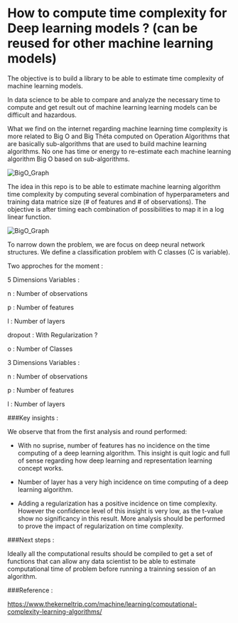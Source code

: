 # How to compute time complexity for Deep learning models ? (can be reused for other machine learning models)
The objective is to build a library to be able to estimate time complexity of machine learning models.

In data science to be able to compare and analyze the necessary time to compute and get result out of machine learning learning models can be difficult and hazardous. 

What we find on the internet regarding machine learning time complexity is more related to Big O and Big Théta computed on Operation Algorithms that are basically sub-algorithms that are used to build machine learning algorithms. No one has time or energy to re-estimate each machine learning algorithm Big O based on sub-algorithms.


![BigO_Graph](http://biercoff.com/content/images/2016/07/Screenshot-2016-07-15-16-16-10.png)


The idea in this repo is to be able to estimate machine learning algorithm time complexity by computing several combination of hyperparameters and training data matrice size (# of features and # of observations). The objective is after timing each combination of possibilities to map it in a log linear function.

![BigO_Graph](https://www.researchgate.net/publication/307798680/figure/fig5/AS:405292882907140@1473640761663/Vapor-build-up-as-a-function-of-the-equilibration-parameter-for-the-measurements-in-Figs.png)

To narrow down the problem, we are focus on deep neural network structures. We define a classification problem with C classes (C is variable).

Two approches for the moment :

5 Dimensions Variables :

n : Number of observations

p : Number of features

l : Number of layers

dropout : With Regularization ?

o : Number of Classes

3 Dimensions Variables :

n : Number of observations

p : Number of features

l : Number of layers

###Key insights :

We observe that from the first analysis and round performed:
- With no suprise, number of features has no incidence on the time computing of a deep learning algorithm. This insight is quit logic and full of sense regarding how deep learning and representation learning concept works.

- Number of layer has a very high incidence on time computing of a deep learning algorithm.

- Adding a regularization has a positive incidence on time complexity. However the confidence level of this insight is very low, as the t-value show no significancy in this result. More analysis should be performed to prove the impact of regularization on time complexity.


###Next steps :

Ideally all the computational results should be compiled to get a set of functions that can allow any data scientist to be able to estimate computational time of problem before running a trainning session of an algorithm.


###Reference :

https://www.thekerneltrip.com/machine/learning/computational-complexity-learning-algorithms/




